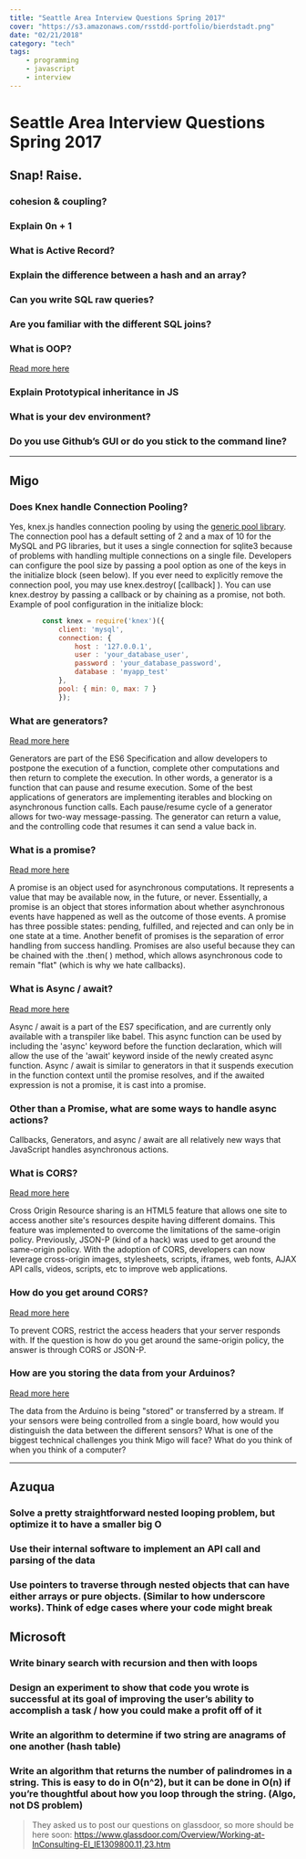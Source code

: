 ```yaml
---
title: "Seattle Area Interview Questions Spring 2017"
cover: "https://s3.amazonaws.com/rsstdd-portfolio/bierdstadt.png"
date: "02/21/2018"
category: "tech"
tags:
    - programming
    - javascript
    - interview
---
```


# Seattle Area Interview Questions Spring 2017

## Snap! Raise.

### cohesion  & coupling?

### Explain 0n + 1

### What is Active Record?

### Explain the difference between a hash and an array?

### Can you write SQL raw queries?

### Are you familiar with the different SQL joins?

### What is OOP?
[Read more here](./oop.md)

### Explain Prototypical inheritance in JS

### What is your dev environment?

### Do you use Github’s GUI or do you stick to the command line?

---

## Migo

### Does Knex handle Connection Pooling?

Yes, knex.js handles connection pooling by using the [generic pool library](https://github.com/coopernurse/node-pool). The connection pool has a default setting of  2 and a max of 10 for the MySQL and PG libraries, but it uses a single connection for sqlite3 because of problems with handling multiple connections on a single file. Developers can configure the pool size by passing a pool option as one of the keys in the initialize block (seen below). If you ever need to explicitly remove the connection pool, you may use knex.destroy( [callback] ). You can use knex.destroy by passing a callback or by chaining as a promise, not both.  
Example of pool configuration in the initialize block:
```JavaScript
		const knex = require('knex')({
			client: 'mysql',
			connection: {
				host : '127.0.0.1',
				user : 'your_database_user',
				password : 'your_database_password',
				database : 'myapp_test'
			},
			pool: { min: 0, max: 7 }
			});
```
### What are generators?

[Read more here](https://github.com/rsstdd/learn_web_dev/blob/master/iterators_generators_asyncawait.md)

Generators are part of the ES6 Specification and allow developers to postpone the execution of a function, complete other computations and then return to complete the execution. In other words, a generator is a function that can pause and resume execution. Some of the best applications of generators are implementing iterables and blocking on asynchronous function calls. Each pause/resume cycle of a generator allows for two-way message-passing. The generator can return a value, and the controlling code that resumes it can send a value back in.
### What is a promise?

[Read more here](https://github.com/rsstdd/learn_web_dev/blob/master/promise.md)

A promise is an object used for asynchronous computations. It represents a value that may be available now, in the future, or never. Essentially, a promise is an object that stores information about whether asynchronous events have happened as well as the outcome of those events. A promise has three possible states: pending, fulfilled, and rejected and can only be in one state at a time. Another benefit of promises is the separation of error handling from success handling. Promises are also useful because they can be chained with the .then( ) method, which allows asynchronous code to remain "flat" (which is why we hate callbacks).

### What is Async / await?

[Read more here](https://github.com/rsstdd/learn_web_dev/blob/master/iterators_generators_asyncawait.md)

Async / await is a part of the ES7 specification, and are currently only available with a transpiler like babel.
This async function can be used by including the 'async' keyword before the function declaration, which will allow the use of the 'await' keyword inside of the newly created async function. Async / await is similar to generators in that it suspends execution in the function context until the promise resolves, and if the awaited expression is not a promise, it is cast into a promise.

### Other than a Promise, what are some ways to handle async actions?

Callbacks, Generators, and async / await are all relatively new ways that JavaScript handles asynchronous actions.

### What is CORS?

[Read more here](https://github.com/rsstdd/learn_web_dev/blob/master/node/cors.md)

Cross Origin Resource sharing is an HTML5 feature that allows one site to access another site's resources despite having different domains. This feature was implemented to overcome the limitations of the same-origin policy. Previously, JSON-P (kind of a hack) was used to get around the same-origin policy. With the adoption of CORS, developers can now leverage cross-origin images, stylesheets, scripts, iframes, web fonts, AJAX API calls, videos, scripts, etc to improve web applications.

### __How do you get around CORS?__

[Read more here](https://github.com/rsstdd/learn_web_dev/blob/master/node/cors.md)

To prevent CORS, restrict the access headers that your server responds with. If the question is how do you get around the same-origin policy, the answer is through CORS or JSON-P.

### __How are you storing the data from your Arduinos?__

[Read more here](https://github.com/rsstdd/learn_web_dev/blob/master/node/socketio.md)

The data from the Arduino is being "stored" or transferred by a stream.
If your sensors were being controlled from a single board, how would you distinguish the data between the different sensors?
What is one of the biggest technical challenges you think Migo will face?
What do you think of when you think of a computer?

---

## Azuqua

### Solve a pretty straightforward nested looping problem, but optimize it to have a smaller big O

### Use their internal software to implement an API call and parsing of the data

### Use pointers to traverse through nested objects that can have either arrays or pure objects. (Similar to how underscore works). Think of edge cases where your code might break

## Microsoft

### Write binary search with recursion and then with loops

### Design an experiment to show that code you wrote is successful at its goal of improving the user’s ability to accomplish a task / how you could make a profit off of it

### Write an algorithm to determine if two string are anagrams of one another (hash table)

### Write an algorithm that returns the number of palindromes in a string. This is easy to do in O(n^2), but it can be done in O(n) if you’re thoughtful about how you loop through the string. (Algo, not DS problem)

>They asked us to post our questions on glassdoor, so more should be here soon: https://www.glassdoor.com/Overview/Working-at-InConsulting-EI_IE1309800.11,23.htm
